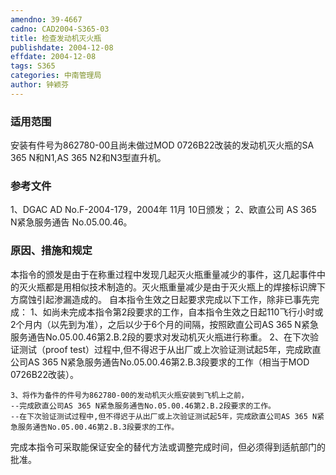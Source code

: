```yaml
---
amendno: 39-4667
cadno: CAD2004-S365-03
title: 检查发动机灭火瓶
publishdate: 2004-12-08
effdate: 2004-12-08
tags: S365
categories: 中南管理局
author: 钟颖芬
---
```


### 适用范围 
安装有件号为862780-00且尚未做过MOD 0726B22改装的发动机灭火瓶的SA 365 N和N1,AS 365 N2和N3型直升机。

<!--more-->
### 参考文件
1、DGAC AD No.F-2004-179，2004年 11月 10日颁发；
 2、欧直公司 AS 365 N紧急服务通告 No.05.00.46。

### 原因、措施和规定 
本指令的颁发是由于在称重过程中发现几起灭火瓶重量减少的事件，这几起事件中的灭火瓶都是用相似技术制造的。灭火瓶重量减少是由于灭火瓶上的焊接标识牌下方腐蚀引起渗漏造成的。 
    自本指令生效之日起要求完成以下工作，除非已事先完成： 
    1、如尚未完成本指令第2段要求的工作，自本指令生效之日起110飞行小时或2个月内（以先到为准），之后以少于6个月的间隔，按照欧直公司AS 365 N紧急服务通告No.05.00.46第2.B.2段的要求对发动机灭火瓶进行称重。 
    2、在下次验证测试（proof test）过程中,但不得迟于从出厂或上次验证测试起5年，完成欧直公司AS 365 N紧急服务通告No.05.00.46第2.B.3段要求的工作（相当于MOD 0726B22改装）。 
  
    3、将作为备件的件号为862780-00的发动机灭火瓶安装到飞机上之前， 
    --完成欧直公司AS 365 N紧急服务通告No.05.00.46第2.B.2段要求的工作。 
    --在下次验证测试过程中,但不得迟于从出厂或上次验证测试起5年，完成欧直公司AS 365 N紧急服务通告No.05.00.46第2.B.3段要求的工作。 
完成本指令可采取能保证安全的替代方法或调整完成时间，但必须得到适航部门的批准。
